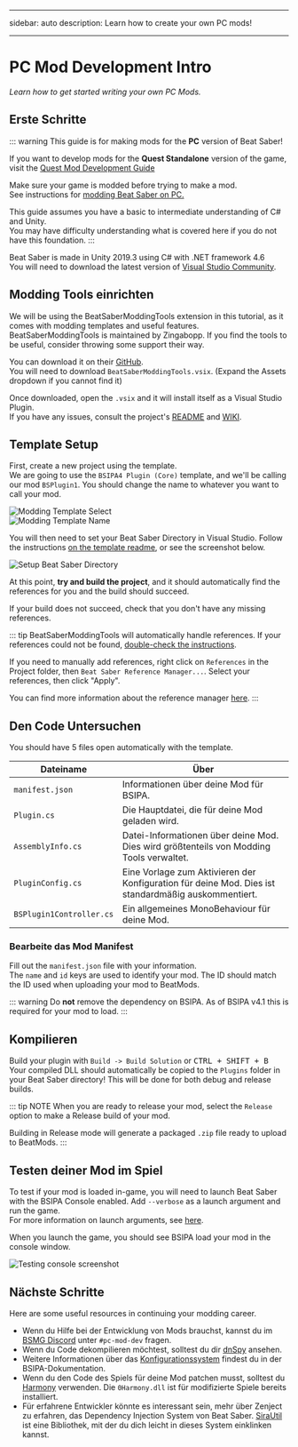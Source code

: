 - - -
sidebar: auto description: Learn how to create your own PC mods!
- - -

# PC Mod Development Intro
_Learn how to get started writing your own PC Mods._

## Erste Schritte
::: warning This guide is for making mods for the **PC** version of Beat Saber!

If you want to develop mods for the **Quest Standalone** version of the game, visit the [Quest Mod Development Guide](./quest-mod-dev-intro.md)

Make sure your game is modded before trying to make a mod.  
See instructions for [modding Beat Saber on PC.](/pc-modding.md)

This guide assumes you have a basic to intermediate understanding of C# and Unity.  
You may have difficulty understanding what is covered here if you do not have this foundation. :::

Beat Saber is made in Unity 2019.3 using C# with .NET framework 4.6  
You will need to download the latest version of [Visual Studio Community](https://visualstudio.microsoft.com/).

## Modding Tools einrichten
We will be using the BeatSaberModdingTools extension in this tutorial, as it comes with modding templates and useful features.  
BeatSaberModdingTools is maintained by Zingabopp. If you find the tools to be useful, consider throwing some support their way.

You can download it on their [GitHub](https://github.com/Zingabopp/BeatSaberTemplates/releases/latest).  
You will need to download `BeatSaberModdingTools.vsix`. (Expand the Assets dropdown if you cannot find it)

Once downloaded, open the `.vsix` and it will install itself as a Visual Studio Plugin.  
If you have any issues, consult the project's [README](https://github.com/Zingabopp/BeatSaberModdingTools#readme) and [WIKI](https://github.com/Zingabopp/BeatSaberModdingTools/wiki).

## Template Setup
First, create a new project using the template.  
We are going to use the `BSIPA4 Plugin (Core)` template, and we'll be calling our mod `BSPlugin1`. You should change the name to whatever you want to call your mod.

![Modding Template Select](~@images/modding/modding-template-select.png "Modding Template Select")  
![Modding Template Name](~@images/modding/modding-template-name.png "Modding Template Name")

You will then need to set your Beat Saber Directory in Visual Studio. Follow the instructions [on the template readme](https://github.com/Zingabopp/BeatSaberModdingTools#how-to-use), or see the screenshot below.

![Setup Beat Saber Directory](~@images/modding/setup-bs-directory.png "Setup Beat Saber Directory")

At this point, **try and build the project**, and it should automatically find the references for you and the build should succeed.

If your build does not succeed, check that you don't have any missing references.

::: tip BeatSaberModdingTools will automatically handle references. If your references could not be found, [double-check the instructions](https://github.com/Zingabopp/BeatSaberModdingTools#how-to-use).

If you need to manually add references, right click on `References` in the Project folder, then `Beat Saber Reference Manager...`. Select your references, then click "Apply".

You can find more information about the reference manager [here](https://github.com/Zingabopp/BeatSaberModdingTools/wiki/Adding-References). :::

## Den Code Untersuchen
You should have 5 files open automatically with the template.

| Dateiname                | Über                                                                                                |
| ------------------------ | --------------------------------------------------------------------------------------------------- |
| `manifest.json`          | Informationen über deine Mod für BSIPA.                                                             |
| `Plugin.cs`              | Die Hauptdatei, die für deine Mod geladen wird.                                                     |
| `AssemblyInfo.cs`        | Datei-Informationen über deine Mod. Dies wird größtenteils von Modding Tools verwaltet.             |
| `PluginConfig.cs`        | Eine Vorlage zum Aktivieren der Konfiguration für deine Mod. Dies ist standardmäßig auskommentiert. |
| `BSPlugin1Controller.cs` | Ein allgemeines MonoBehaviour für deine Mod.                                                        |

### Bearbeite das Mod Manifest
Fill out the `manifest.json` file with your information.  
The `name` and `id` keys are used to identify your mod. The ID should match the ID used when uploading your mod to BeatMods.

::: warning Do **not** remove the dependency on BSIPA. As of BSIPA v4.1 this is required for your mod to load. :::

## Kompilieren
Build your plugin with `Build -> Build Solution` or <kbd>CTRL + SHIFT + B</kbd>  
Your compiled DLL should automatically be copied to the `Plugins` folder in your Beat Saber directory! This will be done for both debug and release builds.

::: tip NOTE When you are ready to release your mod, select the `Release` option to make a Release build of your mod.

Building in Release mode will generate a packaged `.zip` file ready to upload to BeatMods. :::

## Testen deiner Mod im Spiel
To test if your mod is loaded in-game, you will need to launch Beat Saber with the BSIPA Console enabled. Add `--verbose` as a launch argument and run the game.  
For more information on launch arguments, see [here](./#launch-args).

When you launch the game, you should see BSIPA load your mod in the console window.

![Testing console screenshot](~@images/modding/testing-console.png "Testing console screenshot")

## Nächste Schritte
Here are some useful resources in continuing your modding career.

* Wenn du Hilfe bei der Entwicklung von Mods brauchst, kannst du im [BSMG Discord](https://discord.gg/beatsabermods) unter `#pc-mod-dev` fragen.
* Wenn du Code dekompilieren möchtest, solltest du dir [dnSpy](https://github.com/dnSpy/dnSpy/releases) ansehen.
* Weitere Informationen über das [Konfigurationssystem](https://bsmg.github.io/BeatSaber-IPA-Reloaded/tags/4.1.3/articles/start-dev.html#configuring-your-plugin) findest du in der BSIPA-Dokumentation.
* Wenn du den Code des Spiels für deine Mod patchen musst, solltest du [Harmony](https://github.com/pardeike/Harmony#readme) verwenden. Die `0Harmony.dll` ist für modifizierte Spiele bereits installiert.
* Für erfahrene Entwickler könnte es interessant sein, mehr über Zenject zu erfahren, das Dependency Injection System von Beat Saber. [SiraUtil](https://github.com/Auros/SiraUtil#readme) ist eine Bibliothek, mit der du dich leicht in dieses System einklinken kannst.
